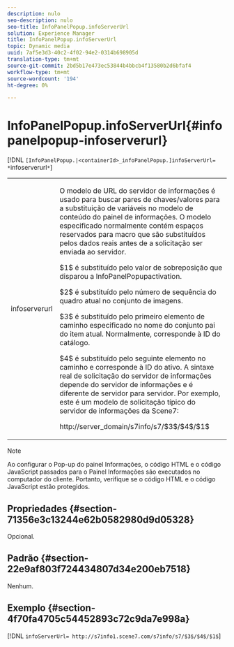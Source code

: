 ```yaml
---
description: nulo
seo-description: nulo
seo-title: InfoPanelPopup.infoServerUrl
solution: Experience Manager
title: InfoPanelPopup.infoServerUrl
topic: Dynamic media
uuid: 7af5e3d3-40c2-4f02-94e2-0314b698905d
translation-type: tm+mt
source-git-commit: 2bd5b17e473ec53844b4bbcb4f13580b2d6bfaf4
workflow-type: tm+mt
source-wordcount: '194'
ht-degree: 0%

---
```



# InfoPanelPopup.infoServerUrl{#infopanelpopup-infoserverurl}

[!DNL `[InfoPanelPopup.|<containerId>_infoPanelPopup.]infoServerUrl= *`infoserverurl`*`]

<table id="table_9A6258D9B0DA4A29AA8A6C9BBCFE3662"> 
 <tbody> 
  <tr> 
   <td> <p> <span class="codeph"><span class="varname"> infoserverurl</span></span> </p> </td> 
   <td> <p>O modelo de URL do servidor de informações é usado para buscar pares de chaves/valores para a substituição de variáveis no modelo de conteúdo do painel de informações. O modelo especificado normalmente contém espaços reservados para macro que são substituídos pelos dados reais antes de a solicitação ser enviada ao servidor. </p> <p><span class="codeph"> $1$</span> é substituído pelo valor de sobreposição que disparou a  <span class="codeph"> </span> InfoPanelPopupactivation. </p> <p><span class="codeph"> $2$</span> é substituído pelo número de sequência do quadro atual no conjunto de imagens. </p> <p><span class="codeph"> $3$</span> é substituído pelo primeiro elemento de caminho especificado no nome do conjunto pai do item atual. Normalmente, corresponde à ID do catálogo. </p> <p><span class="codeph"> $4$</span> é substituído pelo seguinte elemento no caminho e corresponde à ID do ativo. A sintaxe real de solicitação do servidor de informações depende do servidor de informações e é diferente de servidor para servidor. Por exemplo, este é um modelo de solicitação típico do servidor de informações da Scene7: </p> <p><span class="codeph"> http://server_domain/s7info/s7/$3$/$4$/$1$</span> </p> </td> 
  </tr> 
 </tbody> 
</table>

>[!NOTE]
>
>Ao configurar o Pop-up do painel Informações, o código HTML e o código JavaScript passados para o Painel Informações são executados no computador do cliente. Portanto, verifique se o código HTML e o código JavaScript estão protegidos.

## Propriedades {#section-71356e3c13244e62b0582980d9d05328}

Opcional.

## Padrão {#section-22e9af803f724434807d34e200eb7518}

Nenhum.

## Exemplo {#section-4f70fa4705c54452893c72c9da7e998a}

[!DNL `infoServerUrl= http://s7info1.scene7.com/s7info/s7/$3$/$4$/$1$`]
